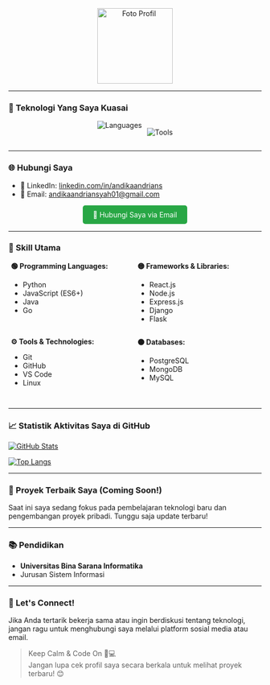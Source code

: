 <style>
  .fade-in {
    opacity: 0;
    transform: translateY(20px);
    animation: fadeIn 1.5s forwards;
  }

  @keyframes fadeIn {
    to {
      opacity: 1;
      transform: translateY(0);
    }
  }

  .hover-img {
    transition: transform 0.3s ease;
  }

  .hover-img:hover {
    transform: scale(1.05);
  }

  .badge-hover {
    transition: transform 0.3s ease;
  }

  .badge-hover:hover {
    transform: scale(1.1);
  }

  .contact-button {
    background-color: #28a745;
    color: white;
    padding: 10px 20px;
    border-radius: 5px;
    text-align: center;
    display: inline-block;
    transition: background-color 0.3s;
    text-decoration: none;
  }

  .contact-button:hover {
    background-color: #218838;
  }
</style>

<div align="center">
  <div class="fade-in" style="animation-delay: 0.2s;">
    <h1>👋 Hello, I'm Andika Andriansyah</h1>
    <p><em>Full-stack Developer | Tech Enthusiast | Always Learning</em></p>
  </div>

  <!-- Foto Profil dengan Efek Hover -->
  <img src="https://github.com/andikaandriansyah.png " width="150" alt="Foto Profil" class="hover-img"/>
</div>

---

### 💼 Teknologi Yang Saya Kuasai

<!-- Badge dengan Efek Zoom -->
<div style="display: flex; justify-content: center; flex-wrap: wrap; gap: 10px;">
  <img src="https://img.shields.io/badge/languages-Python%20JavaScript%20Java%20Node.js%20React%20PostgreSQL-blue?style=for-the-badge&logo=react" 
       alt="Languages" class="badge-hover"/>

  <img src=" https://img.shields.io/badge/tools-Git%20GitHub%20VSCode-orange?style=for-the-badge&logo=git" 
       alt="Tools" class="badge-hover"/>
</div>

---

### 🌐 Hubungi Saya

- 📘 LinkedIn: [linkedin.com/in/andikaandrians]( https://www.linkedin.com/in/andikaandrians )
- 📧 Email: [andikaandriansyah01@gmail.com](mailto:andikaandriansyah01@gmail.com)

<div align="center" style="margin-top: 1em;">
  <a href="mailto:andikaandriansyah01@gmail.com" class="contact-button">📩 Hubungi Saya via Email</a>
</div>

---

### 💼 Skill Utama

<!-- Grid 2 Kolom -->
<div style="display: flex; flex-wrap: wrap; justify-content: space-around;">
  <div style="flex: 0 0 48%; margin-bottom: 1em;">
    <strong>🟢 Programming Languages:</strong>
    <ul>
      <li>Python</li>
      <li>JavaScript (ES6+)</li>
      <li>Java</li>
      <li>Go</li>
    </ul>
  </div>

  <div style="flex: 0 0 48%; margin-bottom: 1em;">
    <strong>🟡 Frameworks & Libraries:</strong>
    <ul>
      <li>React.js</li>
      <li>Node.js</li>
      <li>Express.js</li>
      <li>Django</li>
      <li>Flask</li>
    </ul>
  </div>

  <div style="flex: 0 0 48%; margin-bottom: 1em;">
    <strong>⚙️ Tools & Technologies:</strong>
    <ul>
      <li>Git</li>
      <li>GitHub</li>
      <li>VS Code</li>
      <li>Linux</li>
    </ul>
  </div>

  <div style="flex: 0 0 48%; margin-bottom: 1em;">
    <strong>🟠 Databases:</strong>
    <ul>
      <li>PostgreSQL</li>
      <li>MongoDB</li>
      <li>MySQL</li>
    </ul>
  </div>
</div>

---

### 📈 Statistik Aktivitas Saya di GitHub
[![GitHub Stats](https://github-readme-stats.vercel.app/api?username=andikaandriansyah&show_icons=true&theme=dracula)]( https://github.com/anuraghazra/github-readme-stats )

[![Top Langs](https://github-readme-stats.vercel.app/api/top-langs/?username=andikaandriansyah&layout=compact&theme=dracula)]( https://github.com/anuraghazra/github-readme-stats )

---

### 🌟 Proyek Terbaik Saya (Coming Soon!)
Saat ini saya sedang fokus pada pembelajaran teknologi baru dan pengembangan proyek pribadi. Tunggu saja update terbaru!

---

### 📚 Pendidikan
- **Universitas Bina Sarana Informatika**
- Jurusan Sistem Informasi

---

### 🤝 Let's Connect!
Jika Anda tertarik bekerja sama atau ingin berdiskusi tentang teknologi, jangan ragu untuk menghubungi saya melalui platform sosial media atau email.

> Keep Calm & Code On 🧠💻  
> Jangan lupa cek profil saya secara berkala untuk melihat proyek terbaru! 😊
